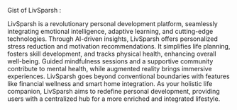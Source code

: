 Gist of LivSparsh :

LivSparsh is a revolutionary personal development platform, seamlessly integrating emotional intelligence, adaptive learning, and cutting-edge technologies. Through AI-driven insights, LivSparsh offers personalized stress reduction and motivation recommendations. It simplifies life planning, fosters skill development, and tracks physical health, enhancing overall well-being. Guided mindfulness sessions and a supportive community contribute to mental health, while augmented reality brings immersive experiences. LivSparsh goes beyond conventional boundaries with features like financial wellness and smart home integration. As your holistic life companion, LivSparsh aims to redefine personal development, providing users with a centralized hub for a more enriched and integrated lifestyle.